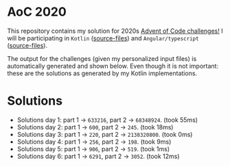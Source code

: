 # AoC 2020

This repository contains my solution for 2020s [Advent of Code challenges!](https://adventofcode.com/2020)
I will be participating in `Kotlin` ([source-files](https://github.com/KristofAchten/AoC2020/tree/master/kotlin/src)) and `Angular/typescript` ([source-files](https://github.com/KristofAchten/AoC2020/tree/master/angular/aoc/src/app)).

The output for the challenges (given my personalized input files) is automatically generated and shown below. Even though it is not important: these are the solutions as generated by my Kotlin implementations.

# Solutions
- Solutions day 1: part 1 -> `633216`, part 2 -> `68348924`. (took 55ms)
- Solutions day 2: part 1 -> `600`, part 2 -> `245`. (took 18ms)
- Solutions day 3: part 1 -> `220`, part 2 -> `2138320800`. (took 0ms)
- Solutions day 4: part 1 -> `256`, part 2 -> `198`. (took 9ms)
- Solutions day 5: part 1 -> `906`, part 2 -> `519`. (took 1ms)
- Solutions day 6: part 1 -> `6291`, part 2 -> `3052`. (took 12ms)
